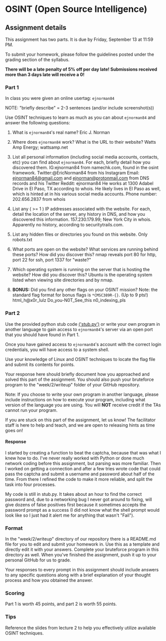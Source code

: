 OSINT (Open Source Intelligence)
======

## Assignment details

This assignment has two parts. It is due by Friday, September 13 at 11:59 PM.

To submit your homework, please follow the guidelines posted under the grading section of the syllabus.

**There will be a late penalty of 5% off per day late! Submissions received more than 3 days late will receive a 0!**

### Part 1

In class you were given an online usertag: `ejnorman84`

NOTE: "briefly describe" = 2-3 sentences (and/or include screenshot(s))

Use OSINT techniques to learn as much as you can about `ejnorman84` and answer the following questions:

1. What is `ejnorman84`'s real name? Eric J. Norman

2. Where does `ejnorman84` work? What is the URL to their website? Watts Amp Energy; wattsamp.net

3. List all personal information (including social media accounts, contacts, etc) you can find about `ejnorman84`. For each, briefly detail how you discovered them. 
IG:ejnorman84 from namechk.com, found in the osint framework.
Twitter:@EricNorman84 from his Instagram
Email: ejnorman84@gmail.com and ejnorman@protonmail.com from DNS records and his Twitter
Reddit: ejnorman84
He works at 1300 Adabel Drive in El Paso, TX according to whois. He likely lives in El Paso as well, which is hinted at in his various social media accounts.
Phone number: 202.656.2837 from whois

4. List any ( >= 1 ) IP addresses associated with the website. For each, detail the location of the server, any history in DNS, and how you discovered this information.
157.230.179.99; New York City in whois. Apparently no history, according to securitytrails.com.

5. List any hidden files or directories you found on this website.
Only robots.txt

6. What ports are open on the website? What services are running behind these ports? How did you discover this?
nmap reveals port 80 for http, port 22 for ssh, port 1337 for "waste?"

7. Which operating system is running on the server that is hosting the website? How did you discover this?
Ubuntu is the operating system listed when viewing site directories and by nmap.

8. **BONUS:** Did you find any other flags on your OSINT mission? Note: the standard flag format for bonus flags is `*CMSC389R-{}`. (Up to 9 pts!)
html_h@x0r_lulz
Do_you-N0T_See_this
n0_indexing_pls

### Part 2

Use the provided python stub code [('stub.py')](stub.py) or write your own program in another language to gain access to `ejnorman84`'s server via an open port that you should have found in Part 1.

Once you have gained access to `ejnorman84`'s account with the correct login credentials, you will have access to a system shell.

Use your knowledge of Linux and OSINT techniques to locate the flag file and submit its contents for points.

Your response here should briefly document how you approached and solved this part of the assignment. You should also push your bruteforce program to the "week/2/writeup" folder of your GitHub repository.

Note: If you choose to write your own program in another language, please include instructions on how to execute your program, including what version of the language you are using. You will **NOT** receive credit if the TAs cannot run your program.

If you are stuck on this part of the assignment, let us know! The facilitator staff is here to help and teach, and we are open to releasing hints as time goes on!

#### Response

I started by creating a function to beat the captcha, because that was what I knew how to do. I've never really worked with Python or done much network coding before this assignment, but parsing was more familiar. Then I worked on getting a connection and after a few tries wrote code that could pass the captcha and submit a username and password about half of the time. From there I refined the code to make it more reliable, and split the task into four processes. 

My code is still in stub.py. It takes about an hour to find the correct password and, due to a networking bug I never got around to fixing, will give dozens of false positives first because it sometimes accepts the password prompt as a success (I did not know what the shell prompt would look like so I just had it alert me for anything that wasn't "Fail").

### Format
In the "week/2/writeup" directory of our repository there is a README.md file for you to edit and submit your homework in. Use this as a template and directly edit it with your answers. Complete your bruteforce program in this directory as well. When you've finished the assignment, push it up to your personal GitHub for us to grade.

Your responses to every prompt in this assignment should include answers to any specific questions along with a brief explanation of your thought process and how you obtained the answer.

### Scoring

Part 1 is worth 45 points, and part 2 is worth 55 points.

### Tips

Reference the slides from lecture 2 to help you effectively utilize available OSINT techniques.
